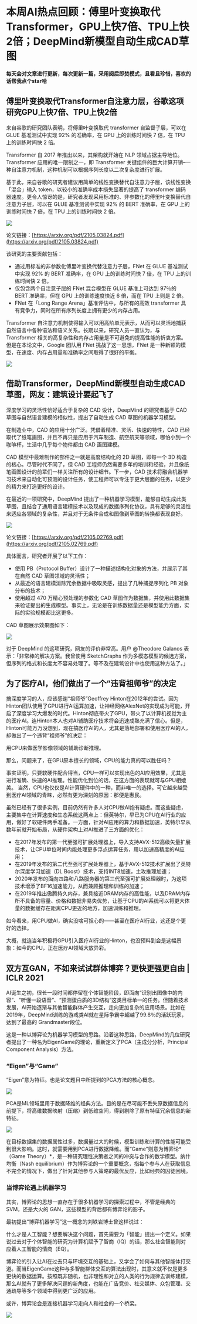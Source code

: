 # 本周AI热点回顾：傅里叶变换取代Transformer，GPU上快7倍、TPU上快2倍；DeepMind新模型自动生成CAD草图

**每天会对文章进行更新，每次更新一篇，采用阅后即焚模式，且看且珍惜，喜欢的话帮我点个star哈**

## 傅里叶变换取代Transformer自注意力层，谷歌这项研究GPU上快7倍、TPU上快2倍

来自谷歌的研究团队表明，将傅里叶变换取代 transformer 自监督子层，可以在 GLUE 基准测试中实现 92% 的准确率，在 GPU 上的训练时间快 7 倍，在 TPU 上的训练时间快 2 倍。

Transformer 自 2017 年推出以来，其架构就开始在 NLP 领域占据主导地位。Transformer 应用的唯一限制之一，即 Transformer 关键组件的巨大计算开销–一种自注意力机制，这种机制可以根据序列长度以二次复杂度进行扩展。

基于此，来自谷歌的研究者建议用简单的线性变换替代自注意力子层，该线性变换「混合」输入 token，以较小的准确率成本损失显著的提高了 transformer 编码器速度。更令人惊讶的是，研究者发现采用标准的、非参数化的傅里叶变换替代自注意力子层，可以在 GLUE 基准测试中实现 92% 的 BERT 准确率，在 GPU 上的训练时间快 7 倍，在 TPU 上的训练时间快 2 倍。

![](imgs/1.png)

论文链接：[https://arxiv.org/pdf/2105.03824.pdf](https://arxiv.org/pdf/2105.03824.pdf)

该研究的主要贡献包括：

- 通过用标准的非参数化傅里叶变换代替注意力子层，FNet 在 GLUE 基准测试中实现 92% 的 BERT 准确率，在 GPU 上的训练时间快 7 倍，在 TPU 上的训练时间快 2 倍。
- 仅包含两个自注意子层的 FNet 混合模型在 GLUE 基准上可达到 97％的 BERT 准确率，但在 GPU 上的训练速度快近 6 倍，而在 TPU 上则是 2 倍。
- FNet 在「Long Range Arena」基准评估中，与所有的高效 transformer 具有竞争力，同时在所有序列长度上拥有更少的内存占用。

Transformer 自注意力机制使得输入可以用高阶单元表示，从而可以灵活地捕获自然语言中各种语法和语义关系。长期以来，研究人员一直认为，与 Transformer 相关的高复杂性和内存占用量是不可避免的提高性能的折衷方案。但是在本论文中，Google 团队用 FNet 挑战了这一思想，FNet 是一种新颖的模型，在速度、内存占用量和准确率之间取得了很好的平衡。

![](imgs/2.png)

## 借助Transformer，DeepMind新模型自动生成CAD草图，网友：建筑设计要起飞了

深度学习的灵活性恰好适合于复杂的 CAD 设计，DeepMind 的研究者基于 CAD 草图与自然语言建模的相似性，提出了自动生成 CAD 草图的机器学习模型。

在制造业中，CAD 的应用十分广泛。凭借着精准、灵活、快速的特性，CAD 已经取代了纸笔画图，并且不再只是应用于汽车制造、航空航天等领域，哪怕小到一个咖啡杯，生活中几乎每个物件都由 CAD 画图建模。

CAD 模型中最难制作的部件之一就是高度结构化的 2D 草图，即每一个 3D 构造的核心。尽管时代不同了，但 CAD 工程师仍然需要多年的培训和经验，并且像纸笔画图设计的前辈们一样关注所有的设计细节。下一步，CAD 技术将融合机器学习技术来自动化可预测的设计任务，使工程师可以专注于更大层面的任务，以更少的精力来打造更好的设计。

在最近的一项研究中，DeepMind 提出了一种机器学习模型，能够自动生成此类草图，且结合了通用语言建模技术以及现成的数据序列化协议，具有足够的灵活性来适应各领域的复杂性，并且对于无条件合成和图像到草图的转换都表现良好。

![](imgs/3.png)

论文链接：[https://arxiv.org/pdf/2105.02769.pdf](https://arxiv.org/pdf/2105.02769.pdf)

具体而言，研究者开展了以下工作：

- 使用 PB（Protocol Buffer）设计了一种描述结构化对象的方法，并展示了其在自然 CAD 草图领域的灵活性；
- 从最近的语言建模消除冗余数据中吸取灵感，提出了几种捕捉序列化 PB 对象分布的技术；
- 使用超过 470 万精心预处理的参数化 CAD 草图作为数据集，并使用此数据集来验证提出的生成模型。事实上，无论是在训练数据量还是模型能力方面，实际的实验规模都比这更多。

CAD 草图展示效果图如下：

![](imgs/4.gif)

对于 DeepMind 的这项研究，网友的评价非常高。用户 @Theodore Galanos 表示：「非常棒的解决方案。我曾使用 SketchGraphs 作为多模态模型的候选方案，但序列的格式和长度太不容易处理了。等不及在建筑设计中也使用这种方法了。」

## 为了医疗AI，他们做出了一个“违背祖师爷”的决定

搞深度学习的人，应该感谢“祖师爷”Geoffrey Hinton在2012年的尝试。因为Hinton团队使用了GPU进行AI运算加速，让神经网络AlexNet的实现成为可能，开启了深度学习大爆发的时代。Hinton彻底带火了GPU，带火了以计算机视觉为主的医疗AI。连Hinton本人也对AI辅助医疗技术将会迅速成熟充满了信心。但是，Hinton可能万万没想到，现在搞医疗AI的人，尤其是落地部署和使用医疗AI的人，却做出了一个违背“祖师爷”的决定：

用CPU来做医学影像领域的辅助诊断推理。

那么，问题来了，在GPU原本擅长的领域，CPU的能力真的可以胜任吗？

事实证明，只要软硬件配合得当，CPU一样可以实现出色的AI应用效果，尤其是进行准确、快速的AI推理。性能优化到位的话，在这方面的表现就可与GPU相媲美。 当然，CPU也仅仅是AI计算硬件中的一种，而非唯一的选择。可它越来越受到医疗AI领域的青睐，必然有更为深刻的原因：那便是惠民。

虽然已经有了很多实例，目前仍然有许多人对CPU做AI抱有疑虑。而这些疑虑，主要集中在计算速度和生态系统这两点上：但英特尔，早已为CPU在AI行业的应用，做好了软硬件两手准备。一方面，针对AI应用的算力和数据加速，英特尔早从数年前就开始布局，从硬件架构上对AI推进了三方面的优化：

- 在2017年发布的第一代至强可扩展处理器上，导入支持AVX-512高级矢量扩展技术，让CPU单位时间内能处理更多浮点运算任务，用以加速高精度的AI应用；
- 在2019年发布的第二代至强可扩展处理器上，基于AVX-512技术扩展出了英特尔深度学习加速（DL Boost）技术，支持INT8加速，主攻推理加速；
- 2020年发布的面向四路和八路服务器的第三代至强可扩展处理器时，为这项技术增添了BF16加速能力，从而兼顾推理和训练的加速；
- 在2019年推出傲腾持久内存，兼具接近DRAM内存的高性能，以及DRAM内存所不具备的容量、价格和数据非易失优势，让基于CPU的AI系统可以将更大体量的数据缓存在距离CPU更近的地方，加速训练和推理。

如今看来，用CPU做AI，确实没啥可担心的——甚至在医疗AI行业，这还是个更好的选择。

大概，就连当年积极将GPU引入医疗AI行业的Hinton，也没预料到会是这幅景象：如今的CPU，正在医疗AI领域大放异彩。

## 双方互GAN，不如来试试群体博弈？更快更强更自由 | ICLR 2021

AI诞生之初，很长一段时间都停留在个体智能阶段，即面向“识别出图像中的内容”、“听懂一段语音”、“预测蛋白质的3D结构”这类目标单一的任务。但随着技术发展，AI开始逐渐与其他智能群体产生交互，走向更加复杂的应用场景。比如在2019年，DeepMind训练的游戏类AI就在星际争霸中超越了99.8％的活跃玩家，达到了最高的 Grandmaster段位。

这是一种以博弈论为机器学习模型的思路。沿着这种思路，DeepMind的几位研究者提出了一种名为EigenGame的理论，重新定义了PCA（主成分分析，Principal Component Analysis）方法。

### “Eigen”与“Game”

“Eigen”意为特征。也是论文题目中所提到的PCA方法的核心概念。

![](imgs/5.png)

PCA是ML领域里用于数据降维的经典方法。目的是在尽可能不丢失原数据信息的前提下，将高维数据映射（压缩）到低维空间，得到剔除了原有特征冗余信息的新特征。

![](imgs/6.png)

在目标数据集的数据属性过多，数据量过大的时候，模型训练和计算的性能可能受到很大影响。这时，就需要用到PCA进行数据降维。而“Game”则意为博弈论*（Game Theory）*，是一种研究理性决策者之间的冲突与合作的数学模型。纳什均衡（Nash equilibrium）作为博弈论的一个重要概念，指每个参与人在获取信息不完全的情况下，做出了针对其他参与人策略的最优反应，比如经典的囚徒困境。

### 当博弈论遇上机器学习

其实，博弈论的思想一直存在于很多机器学习的探索过程中，不管是经典的 SVM，还是大火的 GAN，这些模型的背后都有博弈论的影子。

最初提出“博弈机器学习”这一概念的刘铁岩博士曾这样说过：

什么才是人工智能？想要解决这个问题，首先需要为「智能」提出一个定义。如果说过去对于个体智能的研究为计算机赋予了智商（IQ）的话，那么社会智能则对应着人工智能的情商（EQ）。

博弈论的引入让AI在过去只与环境交互的基础上，又学会了如何与其他智能体打交道。而当EigenGame这种与多智能群体交互的算法出现时，其意义就不仅是更多更快的数据运算。按照既非随机，也非理性和对立的人类的行为规律去训练建模，那么AI就有了更多解决问题的新角度，也能在广告竞价、社交媒体、众包管理、交通疏导等多个领域中得到更广泛的应用。

或许，博弈论会是连接机器学习走向人和社会的一个桥梁。

![](1.png)
